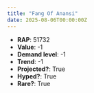 ```yaml
---
title: "Fang Of Anansi"
date: 2025-08-06T00:00:00Z
---
```

- **RAP**: 51732
- **Value**: -1
- **Demand level**: -1
- **Trend**: -1
- **Projected?**: True
- **Hyped?**: True
- **Rare?**: True

